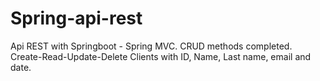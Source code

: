 # Spring-api-rest

Api REST with Springboot - Spring MVC. CRUD methods completed.
Create-Read-Update-Delete Clients with ID, Name, Last name, email and date. 
